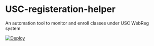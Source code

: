 # USC-registeration-helper
An automation tool to monitor and enroll classes under USC WebReg system

[![Deploy](https://www.herokucdn.com/deploy/button.svg)](https://heroku.com/deploy?template=https://github.com/cxruan/USC-registeration-helper)
